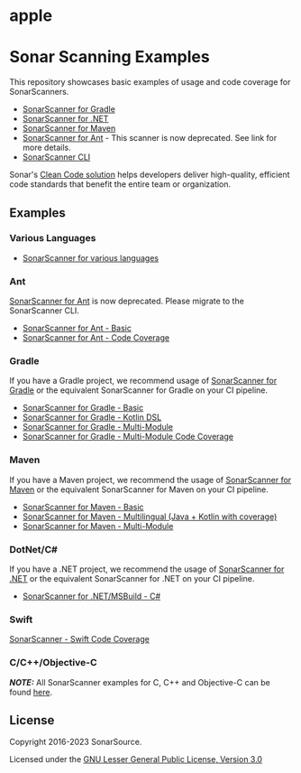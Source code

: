 # apple
# Sonar Scanning Examples

This repository showcases basic examples of usage and code coverage for SonarScanners.
* [SonarScanner for Gradle](https://docs.sonarsource.com/sonarqube/latest/analyzing-source-code/scanners/sonarscanner-for-gradle)
* [SonarScanner for .NET](https://docs.sonarsource.com/sonarqube/latest/analyzing-source-code/scanners/sonarscanner-for-dotnet)
* [SonarScanner for Maven](https://docs.sonarsource.com/sonarqube/latest/analyzing-source-code/scanners/sonarscanner-for-maven)
* [SonarScanner for Ant](https://docs.sonarsource.com/sonarqube/latest/analyzing-source-code/scanners/sonarscanner-for-ant) - This scanner is now deprecated. See link for more details.
* [SonarScanner CLI](https://docs.sonarsource.com/sonarqube/latest/analyzing-source-code/scanners/sonarscanner)

Sonar's [Clean Code solution](https://www.sonarsource.com/solutions/clean-code/) helps developers deliver high-quality, efficient code standards that benefit the entire team or organization. 

## Examples
### Various Languages
* [SonarScanner for various languages](sonar-scanner)

### Ant
[SonarScanner for Ant](https://docs.sonarsource.com/sonarqube/latest/analyzing-source-code/scanners/sonarscanner-for-ant) is now deprecated. Please migrate to the SonarScanner CLI.
* [SonarScanner for Ant - Basic](sonar-scanner-ant/ant-basic)
* [SonarScanner for Ant - Code Coverage](sonar-scanner-ant/ant-coverage)

### Gradle
If you have a Gradle project, we recommend usage of [SonarScanner for Gradle](https://docs.sonarsource.com/sonarqube/latest/analyzing-source-code/scanners/sonarscanner-for-gradle) or the equivalent SonarScanner for Gradle on your CI pipeline.
* [SonarScanner for Gradle - Basic](sonar-scanner-gradle/gradle-basic)
* [SonarScanner for Gradle - Kotlin DSL](sonar-scanner-gradle/gradle-kotlin-dsl)
* [SonarScanner for Gradle - Multi-Module](sonar-scanner-gradle/gradle-multimodule)
* [SonarScanner for Gradle - Multi-Module Code Coverage](sonar-scanner-gradle/gradle-multimodule-coverage)

### Maven
If you have a Maven project, we recommend the usage of [SonarScanner for Maven](https://docs.sonarsource.com/sonarqube/latest/analyzing-source-code/scanners/sonarscanner-for-maven) or the equivalent SonarScanner for Maven on your CI pipeline.
* [SonarScanner for Maven - Basic](sonar-scanner-maven/maven-basic)
* [SonarScanner for Maven - Multilingual (Java + Kotlin with coverage)](sonar-scanner-maven/maven-multilingual)
* [SonarScanner for Maven - Multi-Module](sonar-scanner-maven/maven-multimodule)

### DotNet/C#
If you have a .NET project, we recommend the usage of [SonarScanner for .NET](https://docs.sonarsource.com/sonarqube/latest/analyzing-source-code/scanners/sonarscanner-for-dotnet) or the equivalent SonarScanner for .NET on your CI pipeline.
* [SonarScanner for .NET/MSBuild - C#](sonar-scanner-msbuild/CSharpProject)

### Swift
[SonarScanner - Swift Code Coverage](swift-coverage)

### C/C++/Objective-C
**_NOTE:_** All SonarScanner examples for C, C++ and Objective-C can be found [here](https://github.com/sonarsource-cfamily-examples).

## License
Copyright 2016-2023 SonarSource.

Licensed under the [GNU Lesser General Public License, Version 3.0](http://www.gnu.org/licenses/lgpl.txt)
